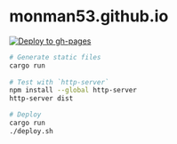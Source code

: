 # monman53.github.io

[![Deploy to gh-pages](https://github.com/monman53/monman53.github.io/actions/workflows/main.yml/badge.svg)](https://github.com/monman53/monman53.github.io/actions/workflows/main.yml)

```sh
# Generate static files
cargo run
 
# Test with `http-server`
npm install --global http-server
http-server dist

# Deploy
cargo run
./deploy.sh
```